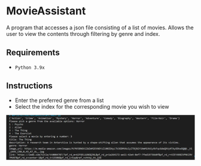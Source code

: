 # MovieAssistant
A program that accesses a json file consisting of a list of movies. Allows the user to view the contents through filtering by genre and index.

## Requirements
- `Python 3.9x`

## Instructions
- Enter the preferred genre from a list
- Select the index for the corresponding movie you wish to view

![movie-assistant](images/movie-assistant.png)
